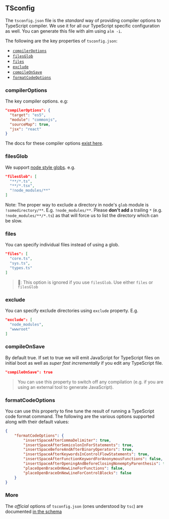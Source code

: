 ## TSconfig

The `tsconfig.json` file is the *standard* way of providing compiler options to TypeScript compiler. We use it for all our TypeScript specific configuration as well. You can generate this file with alm using `alm -i`.


The following are the key properties of `tsconfig.json`:

* [`compilerOptions`](#compileroptions)
* [`filesGlob`](#filesglob)
* [`files`](#files)
* [`exclude`](#exclude)
* [`compileOnSave`](#compileonsave)
* [`formatCodeOptions`](#formatcodeoptions)

### compilerOptions
The key compiler options. e.g:

```json
"compilerOptions": {
  "target": "es5",
  "module": "commonjs",
  "sourceMap": true,
  "jsx": "react"
}
```
The docs for these compiler options [exist here](https://github.com/Microsoft/TypeScript-Handbook/blob/master/pages/Compiler%20Options.md).

### filesGlob

We support [node style globs](npmjs.com/package/glob). e.g.

```json
"filesGlob": [
  "**/*.ts",
  "**/*.tsx",
  "!node_modules/**"
]
```

Note: The proper way to exclude a directory in node's `glob` module is `!somedirectory/**`. E.g. `!node_modules/**`. Please **don't add** a trailing `*` (e.g. `!node_modules/**/*.ts`) as that will force us to list the directory which can be slow.

### files

You can specify individual files instead of using a glob.

```json
"files": [
  "core.ts",
  "sys.ts",
  "types.ts"
]
```

> 🔴: This option is ignored if you use `filesGlob`. Use either `files` or `filesGlob`

### exclude

You can specify exclude directories using `exclude` property. E.g.

```json
"exclude": [
  "node_modules",
  "wwwroot"
]
```

### compileOnSave

By default true. If set to true we will emit JavaScript for TypeScript files on initial boot as well as *super fast incrementally* if you edit any TypeScript file.

```json
"compileOnSave": true
```

> You can use this property to switch off any compilation (e.g. if you are using an external tool to generate JavaScript).

### formatCodeOptions

You can use this property to fine tune the result of running a TypeScript code format command. The following are the various options supported along with their default values:

```json
{
    "formatCodeOptions": {
        "insertSpaceAfterCommaDelimiter": true,
        "insertSpaceAfterSemicolonInForStatements": true,
        "insertSpaceBeforeAndAfterBinaryOperators": true,
        "insertSpaceAfterKeywordsInControlFlowStatements": true,
        "insertSpaceAfterFunctionKeywordForAnonymousFunctions": false,
        "insertSpaceAfterOpeningAndBeforeClosingNonemptyParenthesis": false,
        "placeOpenBraceOnNewLineForFunctions": false,
        "placeOpenBraceOnNewLineForControlBlocks": false
    }
}
```

### More
The *official* options of `tsconfig.json` (ones understood by `tsc`) are documented [in the schema](http://json.schemastore.org/tsconfig)

